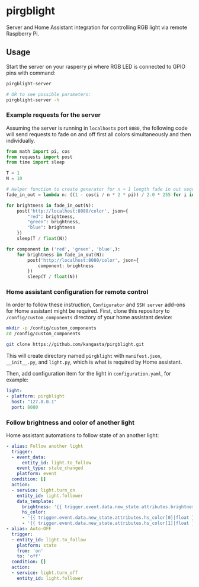 # pirgblight

Server and Home Assistant integration for controlling RGB light via remote Raspberry Pi.

## Usage

Start the server on your rasperry pi where RGB LED is connected to GPIO pins with command:

```bash
pirgblight-server

# OR to see possible parameters:
pirgblight-server -h
```

### Example requests for the server

Assuming the server is running in `localhost`s port `8080`, the following code will send requests to fade on and off first all colors simultaneously and then individually.

```python
from math import pi, cos
from requests import post
from time import sleep

T = 1
N = 10

# Helper function to create generator for n + 1 length fade in out sequence
fade_in_out = lambda n: ((1 - cos(i / n * 2 * pi)) / 2.0 * 255 for i in range(n + 1))

for brightness in fade_in_out(N):
    post('http://localhost:8080/color', json={
        "red": brightness,
        "green": brightness,
        "blue": brightness
    })
    sleep(T / float(N))

for component in ('red', 'green', 'blue',):
    for brightness in fade_in_out(N):
        post('http://localhost:8080/color', json={
            component: brightness
        })
        sleep(T / float(N))
```

### Home assistant configuration for remote control

In order to follow these instruction, `Configurator` and `SSH server` add-ons for Home assistant might be required. First, clone this repository to `/config/custom_components` directory of your home assistant device:

```bash
mkdir -p /config/custom_components
cd /config/custom_components

git clone https://github.com/kangasta/pirgblight.git
```

This will create directory named `pirgblight` with `manifest.json`, `__init__.py`, and `light.py`, which is what is required by Home assistant.

Then, add configuration item for the light in `configuration.yaml`, for example:

```yaml
light:
- platform: pirgblight
  host: "127.0.0.1"
  port: 8080
```

### Follow brightness and color of another light

Home assistant automations to follow state of an another light:

```yaml
- alias: Follow another light
  trigger:
  - event_data:
      entity_id: light.to_follow
    event_type: state_changed
    platform: event
  condition: []
  action:
  - service: light.turn_on
    entity_id: light.follower
    data_template:
      brightness: '{{ trigger.event.data.new_state.attributes.brightness }}'
      hs_color:
      - '{{ trigger.event.data.new_state.attributes.hs_color[0]|float }}'
      - '{{ trigger.event.data.new_state.attributes.hs_color[1]|float }}'
- alias: Auto-OFF
  trigger:
  - entity_id: light.to_follow
    platform: state
    from: 'on'
    to: 'off'
  condition: []
  action:
  - service: light.turn_off
    entity_id: light.follower
```
